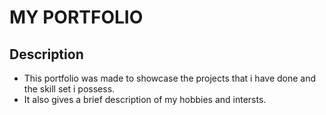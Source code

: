 # MY PORTFOLIO

## Description

- This portfolio was made to showcase the projects that i have done and the skill set i possess.
- It also gives a brief description of my hobbies and intersts.
